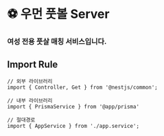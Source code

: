 # :soccer: 우먼 풋볼 Server
### 여성 전용 풋살 매칭 서비스입니다.

## Import Rule
```
// 외부 라이브러리
import { Controller, Get } from '@nestjs/common';

// 내부 라이브러리
import { PrismaService } from '@app/prisma'

// 절대경로
import { AppService } from './app.service';
```

